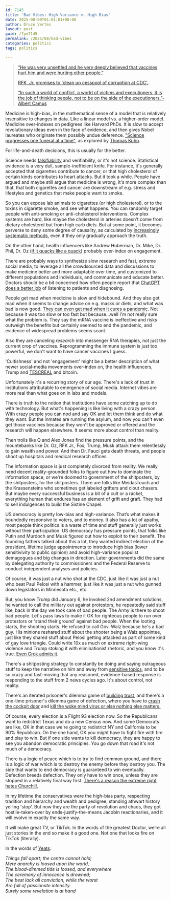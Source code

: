 ```yaml
---
id: 7145
title: 'Bad Vibes: High Variance v. High Bias'
date: 2025-08-09T01:01:01+00:00
author: Druce Vertes
layout: post
guid: /?p=7145
permalink: /2025/08/bad-vibes
categories: politics
tags: politics

---
```


>[“He was very unsettled and he very deeply believed that vaccines hurt him and were hurting other people.”](https://www.ajc.com/news/2025/08/active-shooter-reported-on-emory-university-campus/)
>
>[RFK, Jr. promises to 'clean up cesspool of corruption at CDC'.](https://www.gbnews.com/politics/us/rfk-promises-clean-cesspool-corruption-cdc)
>
>[“In such a world of conflict, a world of victims and executioners, it is the job of thinking people, not to be on the side of the executioners.”- Albert Camus](https://www.goodreads.com/quotes/78721-in-such-a-world-of-conflict-a-world-of-victims)

<!--more-->

Medicine is high-bias, in the mathematical sense of a model that is relatively insensitive to changes in data. Like a linear model vs. a higher-order model. Medicine over-indexes on pedigrees like Harvard PhDs. It is slow to accept revolutionary ideas even in the face of evidence, and then gives Nobel laureates who originate them possibly undue deference. ["Science progresses one funeral at a time"](https://en.wikipedia.org/wiki/Planck%27s_principle), as explored by [Thomas Kuhn](https://en.wikipedia.org/wiki/The_Structure_of_Scientific_Revolutions).

For life-and-death decisions, this is usually for the better.

Science needs [falsifiability](https://en.wikipedia.org/wiki/Falsifiability) and verifiability, or it's not science. Statistical evidence is a very dull, sample-inefficient knife. For instance, it's generally accepted that cigarettes contribute to cancer, or that high cholesterol of certain kinds contributes to heart attacks. But it took a while. People have argued and maybe still argue that medicine is wrong, it's more complex than that, that both cigarettes and cancer are downstream of e.g. stress and lifestyles and genetics that make people want to smoke. 

So you can expose lab animals to cigarettes (or high cholesterol), or to the toxins in cigarette smoke, and see what happens. You can randomly target people with anti-smoking or anti-cholesterol interventions. Complex systems are hard, like maybe the cholesterol in arteries doesn't come from dietary cholesterol but from high carb diets. But at some point, it becomes perverse to deny some degree of causality, as calculated by [increasingly systematic methods](https://www.amazon.com/Book-Why-Science-Cause-Effect/dp/046509760X), even if they only gradually approach the truth.

On the other hand, health influencers like Andrew Huberman, Dr. Mike, Dr. Phil, Dr. Oz ([if it quacks like a quack](https://www.nbcnews.com/health/health-news/dr-mehmet-oz-health-claims-controversial-medicare-trump-rcna181085)) probably over-index on engagement. 

There are probably ways to synthesize slow research and fast, extreme social media, to leverage all the crowdsourced data and discussions to make medicine better and more adaptable over time, and customized to different populations and individuals, and communicate and educate better. Doctors should be a bit concerned how often people report that [ChatGPT does a better job](https://pubmed.ncbi.nlm.nih.gov/37115527/) of listening to patients and diagnosing.

People get mad when medicine is slow and hidebound. And they also get mad when it seems to change advice on e.g. masks or diets, and what was bad is now good. [They can even get mad when it cures a pandemic](https://www.factcheck.org/2025/08/rfk-jr-justifies-cuts-to-mrna-vaccine-projects-with-falsehoods/). Not because it was too slow or too fast but because...well I'm not really sure what the problem is. They say the mRNA vaccine is ineffective and risks outweigh the benefits but certainly seemed to end the pandemic, and evidence of widespread problems seems scant. 

Also they are canceling *research* into messenger RNA therapies, not just the current crop of vaccines. Reprogramming the immune system is just too powerful, we don't want to have cancer vaccines I guess. 

'Cultishness' and not 'engagement' might be a better description of what newer social-media movements over-index on, the health influencers, Trump and [TESCREAL](https://en.wikipedia.org/wiki/TESCREAL) and bitcoin.

Unfortunately it's a recurring story of our age. There's a lack of trust in institutions attributable to emergence of social media. Internet vibes are more real than what goes on in labs and models. 

There is truth to the notion that institutions have some catching up to do with technology. But what's happening is like living with a crazy person. With crazy people you can nod and say OK and let them think and do what they want. But the inmates are running the asylum, and now you can't even get those vaccines because they won't be approved or offered and the research will happen elsewhere. It seems more about control than reality. 

Then trolls like Q and Alex Jones find the pressure points, and the mountebanks like Dr. Oz, RFK Jr., Fox, Trump, Musk attack them relentlessly to gain wealth and power. And then Dr. Fauci gets death threats, and people shoot up hospitals and medical research offices.

The information space is just completely divorced from reality. We really need decent reality-grounded folks to figure out how to dominate the information space, or we're doomed to government of the shitposters, by the shitposters, for the shitposters. There are folks like MeidasTouch and the Krassensteins who sometimes get labeled grifters and clout chasers. But maybe every successful business is a bit of a cult or a racket, everything human that endures has an element of grift and graft. They had to sell indulgences to build the Sistine Chapel.

US democracy is pretty low-bias and high-variance. That’s what makes it boundedly responsive to voters, and to money. It also has a lot of apathy, most people think politics is a waste of time and stuff generally just works without their participation. US democracy has pressure points, that folks like Putin and Murdoch and Musk figured out how to exploit to their benefit. The founding fathers talked about this a lot, they  wanted indirect election of the president, lifetime judge appointments to introduce high bias (lower sensitivivity to public opinion) and avoid high-variance populist demagogues and big changes in direction. Later governments did the same by delegating authority to commissioners and the Federal Reserve to conduct independent analyses and policies. 

Of course, it was just a nut who shot at the CDC, just like it was just a nut who beat Paul Pelosi with a hammer, just like it was just a nut who gunned down legislators in Minnesota etc., etc.

But, you know Trump did January 6, he invoked 2nd amendment solutions, he wanted to call the military out against protestors, he repeatedly said stuff like, back in the day we took care of bad people. The Army is there to shoot bad people. Let's pass laws to make it OK for righteous people to run over protestors or 'stand their ground' against bad people. When the looting starts, the shooting starts. He refused to call Gov. Walz because he's a bad guy. His minions reshared stuff about the shooter being a Walz appointee, just like they shared stuff about Pelosi getting attacked as part of some kind of gay love triangle. Could write 10x as much on extreme right-wing violence and Trump stoking it with eliminationist rhetoric, and you know it's true. [Even Grok admits it](https://www.nbcnews.com/tech/elon-musk/grok-elon-musks-ai-chatbot-seems-get-right-wing-update-rcna217306).

There's a shitposting strategy to constantly be doing and saying outrageous stuff to keep the narrative on him and away from [sensitive topics](https://en.wikipedia.org/wiki/Donald_Trump_sexual_misconduct_allegations), and to be so crazy and fast-moving that any reasoned, evidence-based response is responding to the stuff from 2 news cycles ago. It's about control, not reality.

There's an iterated prisoner's dilemma game of [building trust](https://ncase.me/trust/), and there's a one-time prisoner's dilemma game of defection, where you have to [crash the cockpit door](https://claremontreviewofbooks.com/digital/the-flight-93-election/) and [kill the woke mind virus or else nothing else matters.](https://x.com/elonmusk/status/1602278477234728960)

Of course, every election is a Flight 93 election now. So the Republicans want to redistrict Texas and do a new Census now. And some Democrats are like, OK in that case we're going to redistrict NY and California to be 90% Republican. On the one hand, OK you might have to fight fire with fire and play to win. But if one side wants to kill democracy, they are happy to see you abandon democratic principles. You go down that road it's not much of a democracy.

There is a logic of peace which is to try to find common ground, and there is a logic of war which is to destroy the enemy before they destroy you. The side that wants to end democracy is guaranteed to win eventually. Defection breeds defection. They only have to win once, unless they are stopped in a relatively final way first. [There's a reason the extreme right hates Churchill.](https://www.wsj.com/politics/why-the-far-right-hates-churchill-20fdc710?gaa_at=eafs&gaa_n=ASWzDAgJ0Vd-2KKrQSfn6gkC1byk4l8wpt50egt7i1Z-fkeu4Dfyhe-C1sIcNF9Mrbg%3D&gaa_ts=6897a3f1&gaa_sig=DbVUztaqu8_djfBklE1RmfNnXO_uGcmZVTtHFA4MyQDiqcYMd6n-rRUJi-_JqfLT7vju2fzSkLoTmgBwI776QA%3D%3D)

In my lifetime the conservatives were the high-bias party, respecting tradition and hierarchy and wealth and pedigree, standing athwart history yelling 'stop'. But now they are the party of revolution and chaos, they got hostile-taken-over by ends-justify-the-means Jacobin reactionaries, and it will evolve in exactly the same way.

It will make great TV, or TikTok. In the words of the greatest Doctor, we’re all just stories in the end so make it a good one. Not one that looks fire on TikTok (literally).

In the words of [Yeats](https://www.poetryfoundation.org/poems/43290/the-second-coming):

*Things fall apart; the centre cannot hold;*  
*Mere anarchy is loosed upon the world,*  
*The blood-dimmed tide is loosed, and everywhere*     
*The ceremony of innocence is drowned;*  
*The best lack all conviction, while the worst*     
*Are full of passionate intensity.*  
*Surely some revelation is at hand*




